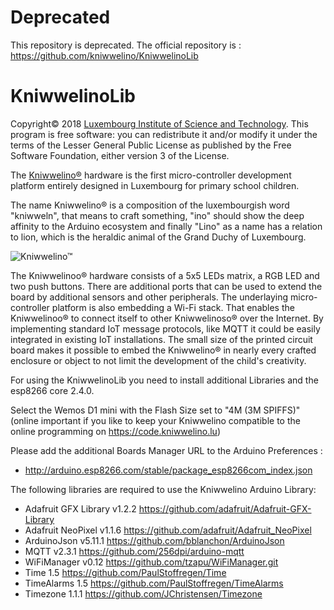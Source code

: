 # Deprecated  #

This repository is deprecated.
The official repository is : https://github.com/kniwwelino/KniwwelinoLib

# KniwwelinoLib  #

Copyright&copy; 2018 [Luxembourg Institute of Science and Technology](http://www.list.lu).
This program is free software: you can redistribute it and/or modify
it under the terms of the Lesser General Public License as published
by the Free Software Foundation, either version 3 of the License.

The [Kniwwelino&reg;](http://kniwwelino.lu/en/) hardware is the first micro-controller development platform entirely designed in Luxembourg for primary school children.

The name Kniwwelino&reg; is a composition of the luxembourgish word "kniwweln", that means to craft something, "ino" should show the deep affinity to the Arduino ecosystem and finally "Lino" as a name has a relation to lion, which is the heraldic animal of the Grand Duchy of Luxembourg.

![Kniwwelino&trade;](http://www.kniwwelino.lu/fileadmin/_processed_/csm_components_4654b3da98.jpg)

The Kniwwelinoo&reg; hardware consists of a 5x5 LEDs matrix, a RGB LED and two push buttons. There are additional ports that can be used to extend the board by additional sensors and other peripherals. The underlaying micro-controller platform is also embedding a Wi-Fi stack. That enables the Kniwwelinoo&reg; to connect itself to other Kniwwelinoso&reg; over the Internet. By implementing standard IoT message protocols, like MQTT it could be easily integrated in existing IoT installations. The small size of the printed circuit board makes it possible to embed the Kniwwelino&reg; in nearly every crafted enclosure or object to not limit the development of the child's creativity.

For using the KniwwelinoLib you need to install additional Libraries and the esp8266 core 2.4.0.

Select the Wemos D1 mini with the Flash Size set to "4M (3M SPIFFS)" (online important if you like to keep your Kniwwelino compatible to the online programming on https://code.kniwwelino.lu)

Please add the additional Boards Manager URL to the Arduino Preferences :
  * http://arduino.esp8266.com/stable/package_esp8266com_index.json

The following libraries are required to use the Kniwwelino Arduino Library:
  * Adafruit GFX Library v1.2.2 https://github.com/adafruit/Adafruit-GFX-Library
  * Adafruit NeoPixel v1.1.6 https://github.com/adafruit/Adafruit_NeoPixel
  * ArduinoJson v5.11.1 https://github.com/bblanchon/ArduinoJson
  * MQTT v2.3.1 https://github.com/256dpi/arduino-mqtt
  * WiFiManager v0.12 https://github.com/tzapu/WiFiManager.git
  * Time 1.5 https://github.com/PaulStoffregen/Time
  * TimeAlarms 1.5  https://github.com/PaulStoffregen/TimeAlarms
  * Timezone 1.1.1 https://github.com/JChristensen/Timezone
